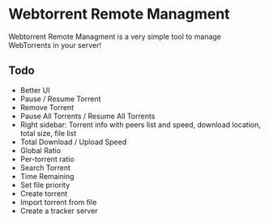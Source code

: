 # Webtorrent Remote Managment

Webtorrent Remote Managment is a very simple tool to manage WebTorrents in your server!

Todo
-------------
* Better UI
* Pause / Resume Torrent
* Remove Torrent
* Pause All Torrents / Resume All Torrents
* Right sidebar: Torrent info with peers list and speed, download location, total size, file list
* Total Download / Upload Speed
* Global Ratio
* Per-torrent ratio
* Search Torrent
* Time Remaining
* Set file priority
* Create torrent
* Import torrent from file
* Create a tracker server